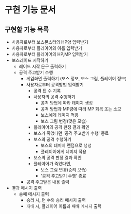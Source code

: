 # 구현 기능 문서

## 구현할 기능 목록

- 사용자로부터 보스몬스터의 HP양 입력받기
- 사용자로부터 플레이어의 이름 입력받기
- 사용자로부터 플레이어의 HP,MP 입력받기
- 보스레이드 시작하기
  - 레이드 시작 문구 출력하기 
  - 공격 주고받기 수행
    - 게임화면 출력하기 (보스 정보, 보스 그림, 플레이어 정보)
    - 사용자로부터 공격방법 입력받기
      - 공격 턴 수 기록 
      - 사용자의 공격 수행하기
        - 공격 방법에 따라 데미지 생성
        - 공격 방법과 MP량에 따라 MP 회복 또는 소모
        - 보스에게 데미지 적용
        - 보스 그림 변경(맞은 모습)
      - 플레이어의 공격 판정 결과 확인
      - 보스가 죽었다면 '공격 주고받기 수행' 종료
      - 보스의 공격 수행하기
        - 보스의 데미지 랜덤으로 생성
        - 플레이어에게 데미지 적용
      - 보스의 공격 판정 결과 확인
      - 플레이어가 죽었다면,
        - 보스 그림 변경(승리 모습)
        - '공격 주고받기 수행' 종료
    - 공격 주고받은 내용 출력
- 결과 메시지 출력
  - 승패 메시지 출력
    - 승리 시, 턴 수와 승리 메시지 출력
    - 패배 시, 플레이어 이름과 패배 메시지 출력